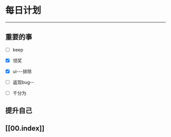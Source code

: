 
# 每日计划
---
## 重要的事

- [ ]  keep
- [x]  领奖
- [x]  ui---排除
- [ ] 返现bug--
- [ ] 千分为



## 提升自己

  



## [[00.index]]










